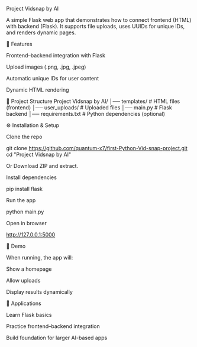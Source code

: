 Project Vidsnap by AI

A simple Flask web app that demonstrates how to connect frontend (HTML) with backend (Flask).
It supports file uploads, uses UUIDs for unique IDs, and renders dynamic pages.

🚀 Features

Frontend–backend integration with Flask

Upload images (.png, .jpg, .jpeg)

Automatic unique IDs for user content

Dynamic HTML rendering

📂 Project Structure
Project Vidsnap by AI/
│── templates/       # HTML files (frontend)
│── user_uploads/    # Uploaded files
│── main.py          # Flask backend
│── requirements.txt # Python dependencies (optional)

⚙️ Installation & Setup

Clone the repo

git clone https://github.com/quantum-x7/first-Python-Vid-snap-project.git
cd "Project Vidsnap by AI"


Or Download ZIP
 and extract.

Install dependencies

pip install flask


Run the app

python main.py


Open in browser

http://127.0.0.1:5000

📸 Demo

When running, the app will:

Show a homepage

Allow uploads

Display results dynamically

📖 Applications

Learn Flask basics

Practice frontend–backend integration

Build foundation for larger AI-based apps